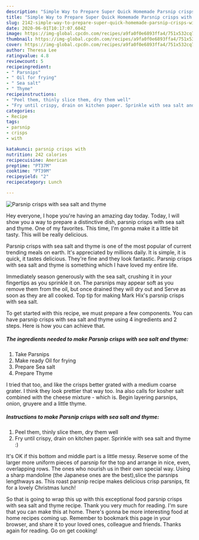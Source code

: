 ```yaml
---
description: "Simple Way to Prepare Super Quick Homemade Parsnip crisps with sea salt and thyme"
title: "Simple Way to Prepare Super Quick Homemade Parsnip crisps with sea salt and thyme"
slug: 2142-simple-way-to-prepare-super-quick-homemade-parsnip-crisps-with-sea-salt-and-thyme
date: 2020-06-01T10:17:07.604Z
image: https://img-global.cpcdn.com/recipes/a9fa0f0e6893ffa4/751x532cq70/parsnip-crisps-with-sea-salt-and-thyme-recipe-main-photo.jpg
thumbnail: https://img-global.cpcdn.com/recipes/a9fa0f0e6893ffa4/751x532cq70/parsnip-crisps-with-sea-salt-and-thyme-recipe-main-photo.jpg
cover: https://img-global.cpcdn.com/recipes/a9fa0f0e6893ffa4/751x532cq70/parsnip-crisps-with-sea-salt-and-thyme-recipe-main-photo.jpg
author: Theresa Lee
ratingvalue: 4.8
reviewcount: 5
recipeingredient:
- " Parsnips"
- " Oil for frying"
- " Sea salt"
- " Thyme"
recipeinstructions:
- "Peel them, thinly slice them, dry them well"
- "Fry until crispy, drain on kitchen paper. Sprinkle with sea salt and thyme :)"
categories:
- Recipe
tags:
- parsnip
- crisps
- with

katakunci: parsnip crisps with 
nutrition: 242 calories
recipecuisine: American
preptime: "PT37M"
cooktime: "PT39M"
recipeyield: "2"
recipecategory: Lunch

---
```



![Parsnip crisps with sea salt and thyme](https://img-global.cpcdn.com/recipes/a9fa0f0e6893ffa4/751x532cq70/parsnip-crisps-with-sea-salt-and-thyme-recipe-main-photo.jpg)

Hey everyone, I hope you're having an amazing day today. Today, I will show you a way to prepare a distinctive dish, parsnip crisps with sea salt and thyme. One of my favorites. This time, I'm gonna make it a little bit tasty. This will be really delicious.

Parsnip crisps with sea salt and thyme is one of the most popular of current trending meals on earth. It's appreciated by millions daily. It is simple, it is quick, it tastes delicious. They're fine and they look fantastic. Parsnip crisps with sea salt and thyme is something which I have loved my entire life.

Immediately season generously with the sea salt, crushing it in your fingertips as you sprinkle it on. The parsnips may appear soft as you remove them from the oil, but once drained they will dry out and Serve as soon as they are all cooked. Top tip for making Mark Hix&#39;s parsnip crisps with sea salt.


To get started with this recipe, we must prepare a few components. You can have parsnip crisps with sea salt and thyme using 4 ingredients and 2 steps. Here is how you can achieve that.

<!--inarticleads1-->

##### The ingredients needed to make Parsnip crisps with sea salt and thyme:

1. Take  Parsnips
1. Make ready  Oil for frying
1. Prepare  Sea salt
1. Prepare  Thyme


I tried that too, and like the crisps better grated with a medium coarse grater. I think they look prettier that way too. Ina also calls for kosher salt combined with the cheese mixture - which is. Begin layering parsnips, onion, gruyere and a little thyme. 

<!--inarticleads2-->

##### Instructions to make Parsnip crisps with sea salt and thyme:

1. Peel them, thinly slice them, dry them well
1. Fry until crispy, drain on kitchen paper. Sprinkle with sea salt and thyme :)


It&#39;s OK if this bottom and middle part is a little messy. Reserve some of the larger more uniform pieces of parsnip for the top and arrange in nice, even, overlapping rows. The ones who nourish us in their own special way. Using a sharp mandoline (the Japanese ones are the best),slice the parsnips lengthways as. This roast parsnip recipe makes delicious crisp parsnips, fit for a lovely Christmas lunch! 

So that is going to wrap this up with this exceptional food parsnip crisps with sea salt and thyme recipe. Thank you very much for reading. I'm sure that you can make this at home. There's gonna be more interesting food at home recipes coming up. Remember to bookmark this page in your browser, and share it to your loved ones, colleague and friends. Thanks again for reading. Go on get cooking!
